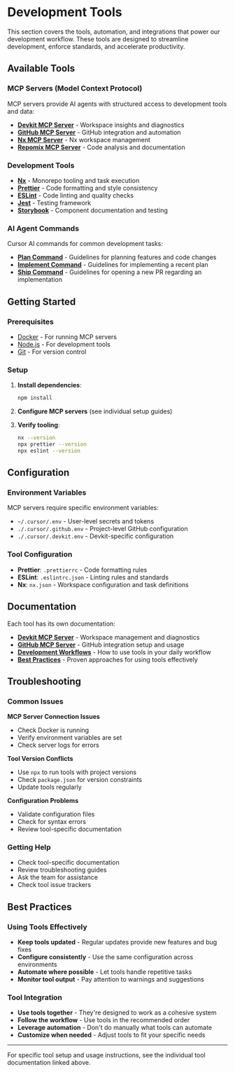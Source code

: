 # Development Tools

This section covers the tools, automation, and integrations that power our development workflow. These tools are designed to streamline development, enforce standards, and accelerate productivity.

## Available Tools

### MCP Servers (Model Context Protocol)

MCP servers provide AI agents with structured access to development tools and data:

- **[Devkit MCP Server](./devkit/README.md)** - Workspace insights and diagnostics
- **[GitHub MCP Server](./github-mcp-setup.md)** - GitHub integration and automation
- **[Nx MCP Server](https://nx.dev/docs/features/enhance-ai#setting-up-nx-mcp)** - Nx workspace management
- **[Repomix MCP Server](https://repomix.com/guide/)** - Code analysis and documentation

### Development Tools

- **[Nx](https://nx.dev)** - Monorepo tooling and task execution
- **[Prettier](https://prettier.io)** - Code formatting and style consistency
- **[ESLint](https://eslint.org)** - Code linting and quality checks
- **[Jest](https://jestjs.io)** - Testing framework
- **[Storybook](https://storybook.js.org)** - Component documentation and testing

### AI Agent Commands

Cursor AI commands for common development tasks:

- **[Plan Command](../../.cursor/commands/plan.md)** - Guidelines for planning features and code changes
- **[Implement Command](../../.cursor/commands/implement.md)** - Guidelines for implementing a recent plan
- **[Ship Command](../../.cursor/commands/ship.md)** - Guidelines for opening a new PR regarding an implementation

## Getting Started

### Prerequisites

- [Docker](https://docs.docker.com/get-docker/) - For running MCP servers
- [Node.js](https://nodejs.org) - For development tools
- [Git](https://git-scm.com) - For version control

### Setup

1. **Install dependencies**:

   ```bash
   npm install
   ```

2. **Configure MCP servers** (see individual setup guides)

3. **Verify tooling**:
   ```bash
   nx --version
   npx prettier --version
   npx eslint --version
   ```

## Configuration

### Environment Variables

MCP servers require specific environment variables:

- `~/.cursor/.env` - User-level secrets and tokens
- `./.cursor/.github.env` - Project-level GitHub configuration
- `./.cursor/.devkit.env` - Devkit-specific configuration

### Tool Configuration

- **Prettier**: `.prettierrc` - Code formatting rules
- **ESLint**: `.eslintrc.json` - Linting rules and standards
- **Nx**: `nx.json` - Workspace configuration and task definitions

## Documentation

Each tool has its own documentation:

- **[Devkit MCP Server](./devkit/README.md)** - Workspace management and diagnostics
- **[GitHub MCP Server](./github-mcp-setup.md)** - GitHub integration setup and usage
- **[Development Workflows](../development-workflows/README.md)** - How to use tools in your daily workflow
- **[Best Practices](../best-practices/README.md)** - Proven approaches for using tools effectively

## Troubleshooting

### Common Issues

**MCP Server Connection Issues**

- Check Docker is running
- Verify environment variables are set
- Check server logs for errors

**Tool Version Conflicts**

- Use `npx` to run tools with project versions
- Check `package.json` for version constraints
- Update tools regularly

**Configuration Problems**

- Validate configuration files
- Check for syntax errors
- Review tool-specific documentation

### Getting Help

- Check tool-specific documentation
- Review troubleshooting guides
- Ask the team for assistance
- Check tool issue trackers

## Best Practices

### Using Tools Effectively

- **Keep tools updated** - Regular updates provide new features and bug fixes
- **Configure consistently** - Use the same configuration across environments
- **Automate where possible** - Let tools handle repetitive tasks
- **Monitor tool output** - Pay attention to warnings and suggestions

### Tool Integration

- **Use tools together** - They're designed to work as a cohesive system
- **Follow the workflow** - Use tools in the recommended order
- **Leverage automation** - Don't do manually what tools can automate
- **Customize when needed** - Adjust tools to fit your specific needs

---

For specific tool setup and usage instructions, see the individual tool documentation linked above.
